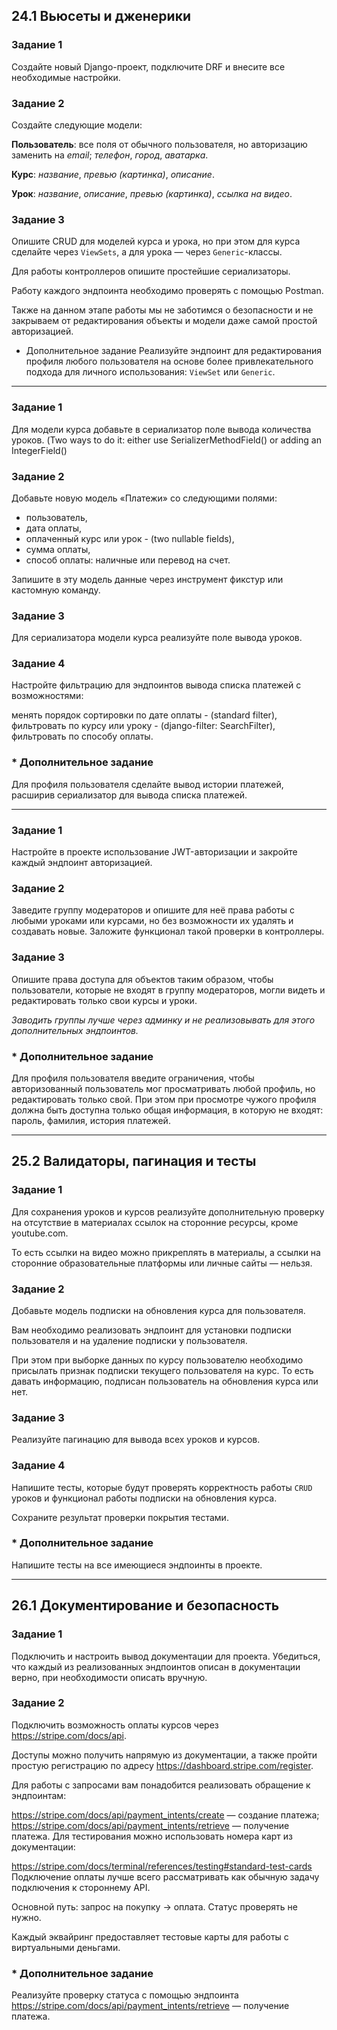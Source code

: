 24.1 Вьюсеты и дженерики
----------------------------------------------------------------

### Задание 1

Создайте новый Django-проект, подключите DRF и внесите все необходимые настройки.

### Задание 2

Создайте следующие модели:

**Пользователь**:
все поля от обычного пользователя, но авторизацию заменить на _email_;
_телефон_, _город_, _аватарка_.

**Курс**:
_название_, _превью (картинка)_, _описание_.

**Урок**:
_название_, _описание_, _превью (картинка)_, _ссылка на видео_.

### Задание 3

Опишите CRUD для моделей курса и урока, но при этом для курса сделайте через `ViewSets`, а для урока — через `Generic`-классы.

Для работы контроллеров опишите простейшие сериализаторы.

Работу каждого эндпоинта необходимо проверять с помощью Postman.

Также на данном этапе работы мы не заботимся о безопасности и не закрываем от редактирования объекты и модели даже самой простой авторизацией.

* Дополнительное задание
Реализуйте эндпоинт для редактирования профиля любого пользователя на основе более привлекательного подхода для личного использования: `ViewSet` или `Generic`.
----------------------------------------------------------------

### Задание 1

Для модели курса добавьте в сериализатор поле вывода количества уроков.
(Two ways to do it: either use SerializerMethodField() or adding an IntegerField() 

### Задание 2

Добавьте новую модель «Платежи» со следующими полями:

* пользователь,
* дата оплаты,
* оплаченный курс или урок - (two nullable fields),
* сумма оплаты,
* способ оплаты: наличные или перевод на счет.

Запишите в эту модель данные через инструмент фикстур или кастомную команду.

### Задание 3

Для сериализатора модели курса реализуйте поле вывода уроков.

### Задание 4

Настройте фильтрацию для эндпоинтов вывода списка платежей с возможностями:

менять порядок сортировки по дате оплаты - (standard filter),
фильтровать по курсу или уроку - (django-filter: SearchFilter),
фильтровать по способу оплаты.

### * Дополнительное задание

Для профиля пользователя сделайте вывод истории платежей, расширив сериализатор для вывода списка платежей.

----------------------------------------------------------------
### Задание 1

Настройте в проекте использование JWT-авторизации и закройте каждый эндпоинт авторизацией.

### Задание 2

Заведите группу модераторов и опишите для неё права работы с любыми уроками или курсами, но без возможности их удалять и создавать новые. Заложите функционал такой проверки в контроллеры.

### Задание 3

Опишите права доступа для объектов таким образом, чтобы пользователи, которые не входят в группу модераторов, могли видеть и редактировать только свои курсы и уроки.

_Заводить группы лучше через админку и не реализовывать для этого дополнительных эндпоинтов._

### * Дополнительное задание

Для профиля пользователя введите ограничения, чтобы авторизованный пользователь мог просматривать любой профиль, но редактировать только свой. При этом при просмотре чужого профиля должна быть доступна только общая информация, в которую не входят: пароль, фамилия, история платежей.

----------------------------------------------------------------
25.2 Валидаторы, пагинация и тесты
----------------------------------------------------------------
### Задание 1
Для сохранения уроков и курсов реализуйте дополнительную проверку на отсутствие в материалах ссылок на сторонние ресурсы, кроме youtube.com.

То есть ссылки на видео можно прикреплять в материалы, а ссылки на сторонние образовательные платформы или личные сайты — нельзя.

### Задание 2
Добавьте модель подписки на обновления курса для пользователя.

Вам необходимо реализовать эндпоинт для установки подписки пользователя и на удаление подписки у пользователя.

При этом при выборке данных по курсу пользователю необходимо присылать признак подписки текущего пользователя на курс. То есть давать информацию, подписан пользователь на обновления курса или нет.

### Задание 3
Реализуйте пагинацию для вывода всех уроков и курсов.

### Задание 4
Напишите тесты, которые будут проверять корректность работы `CRUD` уроков и функционал работы подписки на обновления курса.

Сохраните результат проверки покрытия тестами.

### * Дополнительное задание
Напишите тесты на все имеющиеся эндпоинты в проекте.

--------------------------------------------------------
26.1 Документирование и безопасность
------------------------------------------------
### Задание 1
Подключить и настроить вывод документации для проекта. Убедиться, что каждый из реализованных эндпоинтов описан в документации верно, при необходимости описать вручную.

### Задание 2
Подключить возможность оплаты курсов через https://stripe.com/docs/api.

Доступы можно получить напрямую из документации, а также пройти простую регистрацию по адресу https://dashboard.stripe.com/register.

Для работы с запросами вам понадобится реализовать обращение к эндпоинтам:

https://stripe.com/docs/api/payment_intents/create — создание платежа;
https://stripe.com/docs/api/payment_intents/retrieve — получение платежа.
Для тестирования можно использовать номера карт из документации:

https://stripe.com/docs/terminal/references/testing#standard-test-cards
Подключение оплаты лучше всего рассматривать как обычную задачу подключения к стороннему API.

Основной путь: запрос на покупку → оплата. Статус проверять не нужно.

Каждый эквайринг предоставляет тестовые карты для работы с виртуальными деньгами.

### * Дополнительное задание
Реализуйте проверку статуса с помощью эндпоинта https://stripe.com/docs/api/payment_intents/retrieve — получение платежа.
